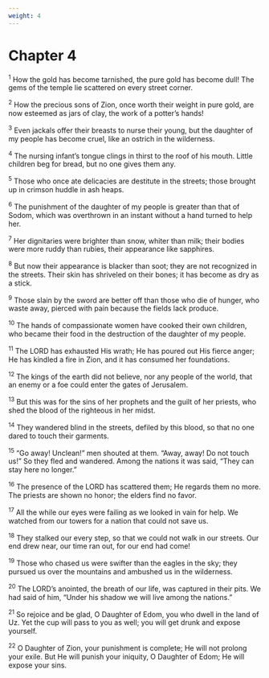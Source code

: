 ```yaml
---
weight: 4
---
```


# Chapter 4

<sup>1</sup> How the gold has become tarnished, the pure gold has become dull! The gems of the temple lie scattered on every street corner. 

<sup>2</sup> How the precious sons of Zion, once worth their weight in pure gold, are now esteemed as jars of clay, the work of a potter’s hands! 

<sup>3</sup> Even jackals offer their breasts to nurse their young, but the daughter of my people has become cruel, like an ostrich in the wilderness. 

<sup>4</sup> The nursing infant’s tongue clings in thirst to the roof of his mouth. Little children beg for bread, but no one gives them any. 

<sup>5</sup> Those who once ate delicacies are destitute in the streets; those brought up in crimson huddle in ash heaps. 

<sup>6</sup> The punishment of the daughter of my people is greater than that of Sodom, which was overthrown in an instant without a hand turned to help her. 

<sup>7</sup> Her dignitaries were brighter than snow, whiter than milk; their bodies were more ruddy than rubies, their appearance like sapphires. 

<sup>8</sup> But now their appearance is blacker than soot; they are not recognized in the streets. Their skin has shriveled on their bones; it has become as dry as a stick. 

<sup>9</sup> Those slain by the sword are better off than those who die of hunger, who waste away, pierced with pain because the fields lack produce. 

<sup>10</sup> The hands of compassionate women have cooked their own children, who became their food in the destruction of the daughter of my people. 

<sup>11</sup> The LORD has exhausted His wrath; He has poured out His fierce anger; He has kindled a fire in Zion, and it has consumed her foundations. 

<sup>12</sup> The kings of the earth did not believe, nor any people of the world, that an enemy or a foe could enter the gates of Jerusalem. 

<sup>13</sup> But this was for the sins of her prophets and the guilt of her priests, who shed the blood of the righteous in her midst. 

<sup>14</sup> They wandered blind in the streets, defiled by this blood, so that no one dared to touch their garments. 

<sup>15</sup> “Go away! Unclean!” men shouted at them. “Away, away! Do not touch us!” So they fled and wandered. Among the nations it was said, “They can stay here no longer.” 

<sup>16</sup> The presence of the LORD has scattered them; He regards them no more. The priests are shown no honor; the elders find no favor. 

<sup>17</sup> All the while our eyes were failing as we looked in vain for help. We watched from our towers for a nation that could not save us. 

<sup>18</sup> They stalked our every step, so that we could not walk in our streets. Our end drew near, our time ran out, for our end had come! 

<sup>19</sup> Those who chased us were swifter than the eagles in the sky; they pursued us over the mountains and ambushed us in the wilderness. 

<sup>20</sup> The LORD’s anointed, the breath of our life, was captured in their pits. We had said of him, “Under his shadow we will live among the nations.” 

<sup>21</sup> So rejoice and be glad, O Daughter of Edom, you who dwell in the land of Uz. Yet the cup will pass to you as well; you will get drunk and expose yourself. 

<sup>22</sup> O Daughter of Zion, your punishment is complete; He will not prolong your exile. But He will punish your iniquity, O Daughter of Edom; He will expose your sins. 


